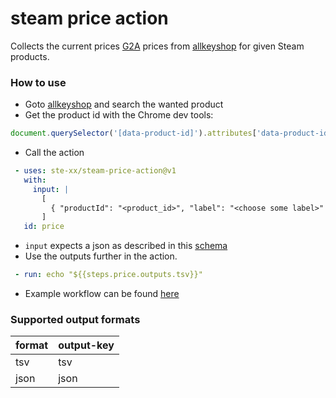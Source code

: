 # steam price action

Collects the current prices [G2A](https://g2a.com/) prices from [allkeyshop](https://www.allkeyshop.com ) for given Steam products. 

### How to use

- Goto [allkeyshop](https://www.allkeyshop.com ) and search the wanted product
- Get the product id with the Chrome dev tools:
```javascript
document.querySelector('[data-product-id]').attributes['data-product-id'].value
```
- Call the action
```yaml
 - uses: ste-xx/steam-price-action@v1
   with:
     input: |
       [
         { "productId": "<product_id>", "label": "<choose some label>" }
       ]
   id: price
```
- `input` expects a json as described in this [schema](./schema.json)
- Use the outputs further in the action.
```yaml
 - run: echo "${{steps.price.outputs.tsv}}"
```
- Example workflow can be found [here](https://github.com/ste-xx/steam-price-watcher/blob/main/.github/workflows/report.yml)

### Supported output formats 

| format | output-key |
|--------|------------|
| tsv    | tsv        |
| json   | json       |